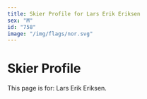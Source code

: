```yaml
---
title: Skier Profile for Lars Erik Eriksen
sex: "M"
id: "758"
image: "/img/flags/nor.svg" 
---
```


# Skier Profile

This page is for: Lars Erik Eriksen.
    